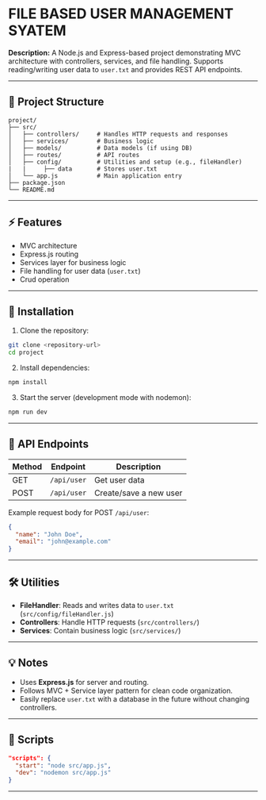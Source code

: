 # FILE BASED USER MANAGEMENT SYATEM

**Description:**
A Node.js and Express-based project demonstrating MVC architecture with controllers, services, and file handling. Supports reading/writing user data to `user.txt` and provides REST API endpoints.

---

## 📂 Project Structure

```
project/
├── src/
│   ├── controllers/     # Handles HTTP requests and responses
│   ├── services/        # Business logic
│   ├── models/          # Data models (if using DB)
│   ├── routes/          # API routes
│   ├── config/          # Utilities and setup (e.g., fileHandler)
|   |     ├── data       # Stores user.txt
│   └── app.js           # Main application entry
├── package.json
└── README.md
```

---

## ⚡ Features

* MVC architecture
* Express.js routing
* Services layer for business logic
* File handling for user data (`user.txt`)
* Crud operation

---

## 🚀 Installation

1. Clone the repository:

```bash
git clone <repository-url>
cd project
```

2. Install dependencies:

```bash
npm install
```

3. Start the server (development mode with nodemon):

```bash
npm run dev
```

---

## 🔗 API Endpoints

| Method | Endpoint    | Description            |
| ------ | ----------- | ---------------------- |
| GET    | `/api/user` | Get user data          |
| POST   | `/api/user` | Create/save a new user |

Example request body for POST `/api/user`:

```json
{
  "name": "John Doe",
  "email": "john@example.com"
}
```

---

## 🛠 Utilities

* **FileHandler**: Reads and writes data to `user.txt` (`src/config/fileHandler.js`)
* **Controllers**: Handle HTTP requests (`src/controllers/`)
* **Services**: Contain business logic (`src/services/`)

---

## 💡 Notes

* Uses **Express.js** for server and routing.
* Follows MVC + Service layer pattern for clean code organization.
* Easily replace `user.txt` with a database in the future without changing controllers.

---

## 📌 Scripts

```json
"scripts": {
  "start": "node src/app.js",
  "dev": "nodemon src/app.js"
}
```

---
